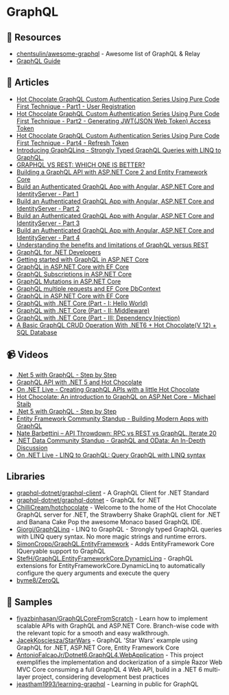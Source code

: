 # GraphQL

## 📘 Resources
- [chentsulin/awesome-graphql](https://github.com/chentsulin/awesome-graphql) - Awesome list of GraphQL & Relay
- [GraphQL Guide](https://blog.graphql.guide)
## 📝 Articles

- [Hot Chocolate GraphQL Custom Authentication Series Using Pure Code First Technique - Part1 - User Registration](https://www.learmoreseekmore.com/2021/03/part1-hotchocolate-graphql-custom-authentication-series-using-pure-code-first-technique-user-registration.html)
- [Hot Chocolate GraphQL Custom Authentication Series Using Pure Code First Technique - Part2 - Generating JWT(JSON Web Token) Access Token](https://www.learmoreseekmore.com/2021/03/part-2-hotchocolate-graphql-custom-authentication-series-using-purecodefirst-generating-jwt-access-token.html)
- [Hot Chocolate GraphQL Custom Authentication Series Using Pure Code First Technique - Part4 - Refresh Token](https://www.learmoreseekmore.com/2021/03/part4-hotchocolate-graphql-custom-authentication-series-using-purecodefirst-refresh-token.html)
- [Introducing GraphQLinq - Strongly Typed GraphQL Queries with LINQ to GraphQL.](https://www.giorgi.dev/dotnet/introducing-graphqlinq-strongly-typed-graphql-queries-with-linq-to-graphql/)
- [GRAPHQL VS REST: WHICH ONE IS BETTER?](https://www.imaginarycloud.com/blog/graphql-vs-rest/)
- [Building a GraphQL API with ASP.NET Core 2 and Entity Framework Core](https://fullstackmark.com/post/17/building-a-graphql-api-with-aspnet-core-2-and-entity-framework-core)
- [Build an Authenticated GraphQL App with Angular, ASP.NET Core and IdentityServer - Part 1](https://fullstackmark.com/post/22/build-an-authenticated-graphql-app-with-angular-aspnet-core-and-identityserver-part-1)
- [Build an Authenticated GraphQL App with Angular, ASP.NET Core and IdentityServer - Part 2](https://fullstackmark.com/post/23/build-an-authenticated-graphql-app-with-angular-aspnet-core-and-identityserver-part-2)
- [Build an Authenticated GraphQL App with Angular, ASP.NET Core and IdentityServer - Part 3](https://fullstackmark.com/post/24/build-an-authenticated-graphql-app-with-angular-aspnet-core-and-identityserver-part-3)
- [Build an Authenticated GraphQL App with Angular, ASP.NET Core and IdentityServer - Part 4](https://fullstackmark.com/post/25/build-an-authenticated-graphql-app-with-angular-aspnet-core-and-identityserver-part-4)
- [Understanding the benefits and limitations of GraphQL versus REST](https://blog.mia-platform.eu/en/understanding-the-benefits-and-limitations-of-graphql-versus-rest-api)
- [GraphQL for .NET Developers](https://blog.jeremylikness.com/blog/graphql-for-dotnet-developers/)
- [Getting started with GraphQL in ASP.NET Core](https://dotnetthoughts.net/getting-started-with-graphql-aspnetcore/)
- [GraphQL in ASP.NET Core with EF Core](https://dotnetthoughts.net/graphql-in-aspnetcore-with-efcore/)
- [GraphQL Subscriptions in ASP.NET Core](https://dotnetthoughts.net/graphql-subscription-in-aspnetcore/)
- [GraphQL Mutations in ASP.NET Core](https://dotnetthoughts.net/graphql-mutations-in-aspnetcore/)
- [GraphQL multiple requests and EF Core DbContext](https://dotnetthoughts.net/graphql-multiple-operations-and-efcore/)
- [GraphQL in ASP.NET Core with EF Core](https://dotnetthoughts.net/graphql-in-aspnetcore-with-efcore/)
- [GraphQL with .NET Core (Part - I: Hello World)](https://fiyazhasan.me/graphql-with-net-core-part-i/)
- [GraphQL with .NET Core (Part - II: Middleware)](https://fiyazhasan.me/graphql-with-net-core-part-ii-middleware/)
- [GraphQL with .NET Core (Part - III: Dependency Injection)](https://fiyazhasan.me/graphql-with-net-core-part-iii-dependency-injection/)
- [A Basic GraphQL CRUD Operation With .NET6 + Hot Chocolate(V 12) + SQL Database](https://www.learmoreseekmore.com/2022/01/basic-graphql-crud-operation-dotnet6-hotchocolate-v12-sqldatabase.html)

## 📹 Videos
- [.Net 5 with GraphQL - Step by Step](https://www.youtube.com/watch?v=IoLtrxw98So&t=2623s)
- [GraphQL API with .NET 5 and Hot Chocolate](https://www.youtube.com/watch?v=HuN94qNwQmM)
- [On .NET Live - Creating GraphQL APIs with a little Hot Chocolate](https://www.youtube.com/watch?v=LfPc0sitoR4)
- [Hot Chocolate: An introduction to GraphQL on ASP.Net Core - Michael Staib](https://www.youtube.com/watch?v=x7oYYLgZgtY)
- [.Net 5 with GraphQL - Step by Step](https://www.youtube.com/watch?v=IoLtrxw98So)
- [Entity Framework Community Standup - Building Modern Apps with GraphQL](https://www.youtube.com/watch?v=4k3WzW2ZdXs)
- [Nate Barbettini – API Throwdown: RPC vs REST vs GraphQL, Iterate 20](https://www.youtube.com/watch?v=IvsANO0qZEg)
- [.NET Data Community Standup - GraphQL and OData: An In-Depth Discussion](https://www.youtube.com/watch?v=t7nkdORzed4)
- [On .NET Live - LINQ to GraphQL: Query GraphQL with LINQ syntax](https://www.youtube.com/watch?v=hGKecjAKAZI)

## Libraries
- [graphql-dotnet/graphql-client](https://github.com/graphql-dotnet/graphql-client) - A GraphQL Client for .NET Standard
- [graphql-dotnet/graphql-dotnet](https://github.com/graphql-dotnet/graphql-dotnet) - GraphQL for .NET
- [ChilliCream/hotchocolate](https://github.com/ChilliCream/hotchocolate) - Welcome to the home of the Hot Chocolate GraphQL server for .NET, the Strawberry Shake GraphQL client for .NET and Banana Cake Pop the awesome Monaco based GraphQL IDE.
- [Giorgi/GraphQLinq](https://github.com/Giorgi/GraphQLinq/) - LINQ to GraphQL - Strongly typed GraphQL queries with LINQ query syntax. No more magic strings and runtime errors.
- [SimonCropp/GraphQL.EntityFramework](https://github.com/SimonCropp/GraphQL.EntityFramework) - Adds EntityFramework Core IQueryable support to GraphQL
- [StefH/GraphQL.EntityFrameworkCore.DynamicLinq](https://github.com/StefH/GraphQL.EntityFrameworkCore.DynamicLinq) - GraphQL extensions for EntityFrameworkCore.DynamicLinq to automatically configure the query arguments and execute the query
- [byme8/ZeroQL](https://github.com/byme8/ZeroQL)

## 🚀 Samples
- [fiyazbinhasan/GraphQLCoreFromScratch](https://github.com/fiyazbinhasan/GraphQLCoreFromScratch) - Learn how to implement scalable APIs with GraphQL and ASP.NET Core. Branch-wise code with the relevant topic for a smooth and easy walkthrough.
- [JacekKosciesza/StarWars](https://github.com/JacekKosciesza/StarWars) - GraphQL 'Star Wars' example using GraphQL for .NET, ASP.NET Core, Entity Framework Core
- [AntonioFalcaoJr/Dotnet6.GraphQL4.WebApplication](https://github.com/AntonioFalcaoJr/Dotnet6.GraphQL4.WebApplication) - This project exemplifies the implementation and dockerization of a simple Razor Web MVC Core consuming a full GraphQL 4 Web API, build in a .NET 6 multi-layer project, considering development best practices
- [jeastham1993/learning-graphql](https://github.com/jeastham1993/learning-graphql) - Learning in public for GraphQL